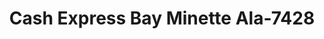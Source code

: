 ---
f_zip-code: 36330
f_state-code: AL
title: Cash Express Bay Minette Ala-7428
f_phone: 334-347-1357
f_city-only: Enterprise
f_address: 810A Boll Weevil Cir Enterprise
f_location-unique-id: '7428'
slug: cash-express-bay-minette-ala-7428
updated-on: '2024-05-30T13:46:58.046Z'
created-on: '2024-05-30T13:36:59.803Z'
published-on: '2024-05-30T13:54:32.469Z'
f_city-state: cms/city/enterprise-al.md
f_company: cms/company/cash-express-bay-minette-ala.md
f_state: cms/state/alabama.md
layout: '[payday-loan].html'
tags: payday-loan
---